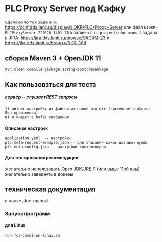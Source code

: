 # PLC Proxy Server под Кафку
сделано по тех заданию: https://conf.dds.lanit.ru/display/NIOKR/PLC+Proxy+Server
или файл `NIOKR-PLCProxyServer-220320-1401-76` в папке `<this project>/doc-manual`
задача в JIRA: https://jira.dds.lanit.ru/browse/VACUM-23 и https://jira.dds.lanit.ru/browse/NKR-364
## сборка Maven 3 + OpenJDK 11
```
mvn clean compile package spring-boot:repackage 
```
## Как пользоваться для теста
##### сервер -- слушает REST запросы 
    1) читает настройки из файлов из папки app.dir (системное свойство Ява-приложении)
    в) и кидает в kafka сообщения
    
#### Описание настроек
    application.yaml  -- настройки
    plc-meta-request-example.json -- для описания какие датчикм нужны
    plc-meta-config.json -- настройки контроллеров

        
#### Для тестирования рекомендация
желательно использовать Open JDK/JRE 11 (или выше 11ой явы)
желательно завернуть в докеры       
    
## техническая документация 
в папке <this project>/doc-manual

### Запуск программ
#### для Linux
```
run-for-camel-on-linux.sh
```

